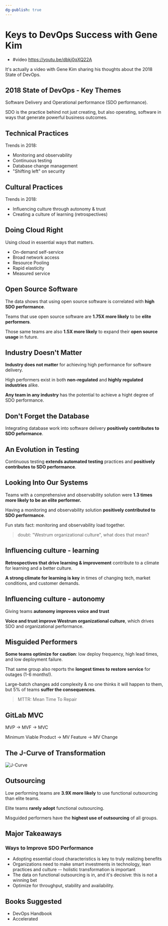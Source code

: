 ```yaml
---
dg-publish: true
---
```

# Keys to DevOps Success with Gene Kim

- #video <https://youtu.be/dbkj0qXQ22A>

It's actually a video with Gene Kim sharing his thoughts about the 2018 State of DevOps.

## 2018 State of DevOps - Key Themes

Software Delivery and Operational performance (SDO performance).

SDO is the practice behind not just creating, but also operating, software in ways that generate powerful business outcomes.

## Technical Practices

Trends in 2018:

- Monitoring and observability
- Continuous testing
- Database change management
- "Shifting left" on security

## Cultural Practices

Trends in 2018:

- Influencing culture through autonomy & trust
- Creating a culture of learning (retrospectives)

## Doing Cloud Right

Using cloud in essential ways that matters.

- On-demand self-service
- Broad network access
- Resource Pooling
- Rapid elasticity
- Measured service

## Open Source Software

The data shows that using open source software is correlated with **high SDO performance**.

Teams that use open source software are **1.75X more likely** to be **elite performers**.

Those same teams are also **1.5X more likely** to expand their **open source usage** in future.


## Industry Doesn't Matter

**Industry does not matter** for achieving high performance for software delivery.

High performers exist in both **non-regulated** and **highly regulated industries** alike.

**Any team in any industry** has the potential to achieve a hight degree of SDO performance.



## Don't Forget the Database

Integrating database work into software delivery **positively contributes to SDO peformance**.


## An Evolution in Testing

Continuous testing **extends automated testing** practices and **positively contributes to SDO performance**.


## Looking Into Our Systems

Teams with a comprehensive and observability solution were **1.3 times more likely to be an elite performer.**

Having a monitoring and observability solution **positively contributed to SDO performance**.

Fun stats fact: monitoring and observability load together.

> doubt: "Westrum organizational culture", what does that mean?


## Influencing culture - learning

**Retrospectives that drive learning & improvement** contribute to a climate for learning and a better culture.

**A strong climate for learning is key** in times of changing tech, market conditions, and customer demands.


## Influencing culture - autonomy

Giving teams **autonomy improves voice and trust**

**Voice and trust improve Westrum organizational culture**, which drives SDO and organizational performance.


## Misguided Performers

**Some teams optimize for caution**: low deploy frequency, high lead times, and low deployment failure.

That same group also reports the **longest times to restore service** for outages (1-6 months!).

Large-batch changes add complexity & no one thinks it will happen to them, but 5% of teams **suffer the consequences**.

> MTTR: Mean Time To Repair


## GitLab MVC

MVP -> MVF -> MVC

Minimum Viable Product -> MV Feature -> MV Change


## The J-Curve of Transformation

![J-Curve](jcurve.png)



## Outsourcing

Low performing teams are **3.9X more likely** to use functional outsourcing than elite teams.

Elite teams **rarely adopt** functional outsourcing.

Misguided performers have the **highest use of outsourcing** of all groups.


## Major Takeaways

### Ways to Improve SDO Performance

- Adopting essential cloud characteristics is key to truly realizing benefits
- Organizations need to make smart investments in technology, lean practices and culture -- holistic transformation is important
- The data on functional outsourcing is in, and it's decisive: this is not a winning bet
- Optimize for throughput, stability and availability.


## Books Suggested

- DevOps Handbook
- Accelerated

